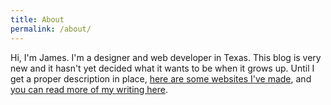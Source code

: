 ```yaml
---
title: About
permalink: /about/
---
```


Hi, I'm James. I'm a designer and web developer in Texas. This blog is very new and it hasn't yet decided what it wants to be when it grows up. Until I get a proper description in place, [here are some websites I've made](https://jamesharris.design/), and [you can read more of my writing here](http://www.dawnpaladin.com/).
